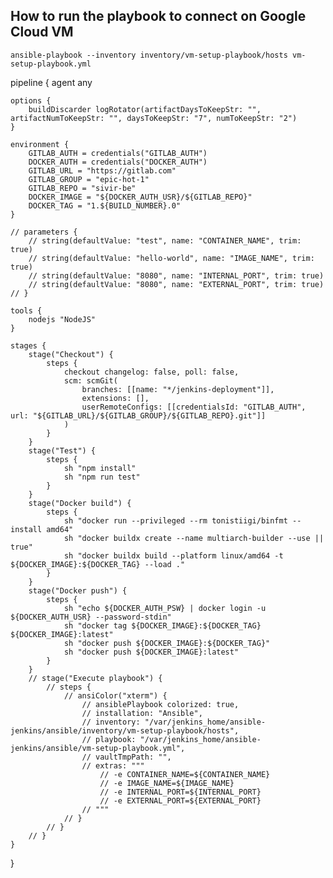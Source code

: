 ## How to run the playbook to connect on Google Cloud VM

```
ansible-playbook --inventory inventory/vm-setup-playbook/hosts vm-setup-playbook.yml 
```



pipeline {
    agent any
    
    options {
        buildDiscarder logRotator(artifactDaysToKeepStr: "", artifactNumToKeepStr: "", daysToKeepStr: "7", numToKeepStr: "2")
    }
    
    environment {
        GITLAB_AUTH = credentials("GITLAB_AUTH")
        DOCKER_AUTH = credentials("DOCKER_AUTH")
        GITLAB_URL = "https://gitlab.com"
        GITLAB_GROUP = "epic-hot-1"
        GITLAB_REPO = "sivir-be"
        DOCKER_IMAGE = "${DOCKER_AUTH_USR}/${GITLAB_REPO}"
        DOCKER_TAG = "1.${BUILD_NUMBER}.0"
    }
    
    // parameters {
        // string(defaultValue: "test", name: "CONTAINER_NAME", trim: true)
        // string(defaultValue: "hello-world", name: "IMAGE_NAME", trim: true)
        // string(defaultValue: "8080", name: "INTERNAL_PORT", trim: true)
        // string(defaultValue: "8080", name: "EXTERNAL_PORT", trim: true)
    // }
    
    tools {
        nodejs "NodeJS"
    }

    stages {
        stage("Checkout") {
            steps {
                checkout changelog: false, poll: false,
                scm: scmGit(
                    branches: [[name: "*/jenkins-deployment"]],
                    extensions: [],
                    userRemoteConfigs: [[credentialsId: "GITLAB_AUTH", url: "${GITLAB_URL}/${GITLAB_GROUP}/${GITLAB_REPO}.git"]]
                )
            }
        }
        stage("Test") {
            steps {
                sh "npm install"
                sh "npm run test"
            }
        }
        stage("Docker build") {
            steps {
                sh "docker run --privileged --rm tonistiigi/binfmt --install amd64"
                sh "docker buildx create --name multiarch-builder --use || true"
                sh "docker buildx build --platform linux/amd64 -t ${DOCKER_IMAGE}:${DOCKER_TAG} --load ."
            }
        }
        stage("Docker push") {
            steps {
                sh "echo ${DOCKER_AUTH_PSW} | docker login -u ${DOCKER_AUTH_USR} --password-stdin"
                sh "docker tag ${DOCKER_IMAGE}:${DOCKER_TAG} ${DOCKER_IMAGE}:latest"
                sh "docker push ${DOCKER_IMAGE}:${DOCKER_TAG}"
                sh "docker push ${DOCKER_IMAGE}:latest"
            }
        }
        // stage("Execute playbook") {
            // steps {
                // ansiColor("xterm") {
                    // ansiblePlaybook colorized: true,
                    // installation: "Ansible",
                    // inventory: "/var/jenkins_home/ansible-jenkins/ansible/inventory/vm-setup-playbook/hosts",
                    // playbook: "/var/jenkins_home/ansible-jenkins/ansible/vm-setup-playbook.yml",
                    // vaultTmpPath: "",
                    // extras: """
                        // -e CONTAINER_NAME=${CONTAINER_NAME}
                        // -e IMAGE_NAME=${IMAGE_NAME}
                        // -e INTERNAL_PORT=${INTERNAL_PORT}
                        // -e EXTERNAL_PORT=${EXTERNAL_PORT}
                    // """
                // }
            // }
        // }
    }
}
